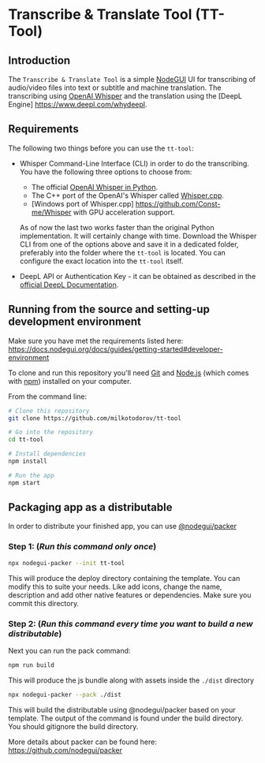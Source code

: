 # Transcribe & Translate Tool (TT-Tool)

## Introduction

The `Transcribe & Translate Tool` is a simple [NodeGUI](https://docs.nodegui.org/) UI for transcribing of audio/video files into text or subtitle and machine translation. The transcribing using [OpenAI Whisper](https://openai.com/research/whisper) and the translation using the [DeepL Engine] https://www.deepl.com/whydeepl.

## Requirements

The following two things before you can use the `tt-tool`:

- Whisper Command-Line Interface (CLI) in order to do the transcribing. You have the following three options to choose from:
  - The official [OpenAI Whisper in Python](https://github.com/openai/whisper).
  - The C++ port of the OpenAI's Whisper called [Whisper.cpp](https://github.com/ggerganov/whisper.cpp).
  - [Windows port of Whisper.cpp] https://github.com/Const-me/Whisper with GPU acceleration support.

  As of now the last two works faster than the original Python implementation. It will certainly change with time.
Download the Whisper CLI from one of the options above and save it in a dedicated folder, preferably into the folder where the `tt-tool` is located. You can configure the exact location into the `tt-tool` itself.

- DeepL API or Authentication Key - it can be obtained as described in the [official DeepL Documentation](https://support.deepl.com/hc/en-us/articles/360020695820-Authentication-Key).

## Running from the source and setting-up development environment

Make sure you have met the requirements listed here: https://docs.nodegui.org/docs/guides/getting-started#developer-environment

To clone and run this repository you'll need [Git](https://git-scm.com) and [Node.js](https://nodejs.org/en/download/) (which comes with [npm](http://npmjs.com)) installed on your computer.

From the command line:

```bash
# Clone this repository
git clone https://github.com/milkotodorov/tt-tool

# Go into the repository
cd tt-tool

# Install dependencies
npm install

# Run the app
npm start
```

## Packaging app as a distributable

In order to distribute your finished app, you can use [@nodegui/packer](https://github.com/nodegui/packer)

### Step 1: (_**Run this command only once**_)

```sh
npx nodegui-packer --init tt-tool
```

This will produce the deploy directory containing the template. You can modify this to suite your needs. Like add icons, change the name, description and add other native features or dependencies. Make sure you commit this directory.

### Step 2: (_**Run this command every time you want to build a new distributable**_)

Next you can run the pack command:

```sh
npm run build
```

This will produce the js bundle along with assets inside the `./dist` directory

```sh
npx nodegui-packer --pack ./dist
```

This will build the distributable using @nodegui/packer based on your template. The output of the command is found under the build directory. You should gitignore the build directory.

More details about packer can be found here: https://github.com/nodegui/packer